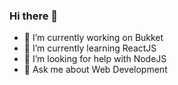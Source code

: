 ### Hi there 👋

- 🔭 I’m currently working on Bukket
- 🌱 I’m currently learning ReactJS
- 🤔 I’m looking for help with NodeJS
- 💬 Ask me about Web Development


